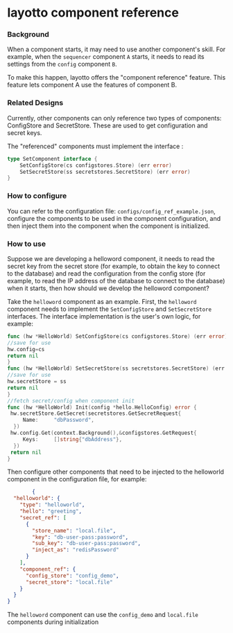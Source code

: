 # layotto component reference

### Background

When a component starts, it may need to use another component's skill. For example, when the `sequencer` component `A` starts, it needs to read its settings from the `config` component `B`.

To make this happen, layotto offers the "component reference" feature. This feature lets component A use the features of component B.
### Related Designs

Currently, other components can only reference two types of components: ConfigStore and SecretStore. These are used to get configuration and secret keys.

The "referenced" components must implement the interface :

```go
type SetComponent interface {
    SetConfigStore(cs configstores.Store) (err error)
    SetSecretStore(ss secretstores.SecretStore) (err error)
}
```

### How to configure

You can refer to the configuration file: `configs/config_ref_example.json`, configure the components to be used in the component configuration, and then inject them into the component when the component is initialized.

### How to use
Suppose we are developing a helloword component, it needs to read the secret key from the secret store (for example, to obtain the key to connect to the database) and read the configuration from the config store (for example, to read the IP address of the database to connect to the database) when it starts, then how should we develop the helloword component?

Take the `helloword` component as an example. First, the `helloword` component needs to implement the `SetConfigStore` and `SetSecretStore` interfaces. The interface implementation is the user's own logic, for example:

```go
func (hw *HelloWorld) SetConfigStore(cs configstores.Store) (err error) {
//save for use
hw.config=cs
return nil
}
func (hw *HelloWorld) SetSecretStore(ss secretstores.SecretStore) (err error) {
//save for use
hw.secretStore = ss
return nil
}
//fetch secret/config when component init
func (hw *HelloWorld) Init(config *hello.HelloConfig) error {
 hw.secretStore.GetSecret(secretstores.GetSecretRequest{
     Name:     "dbPassword",
  })
 hw.config.Get(context.Background(),&configstores.GetRequest{
     Keys:     []string{"dbAddress"},
  })
 return nil
}
```

Then configure other components that need to be injected to the helloworld component in the configuration file, for example:

```json
        {
  "helloworld": {
    "type": "helloworld",
    "hello": "greeting",
    "secret_ref": [
      {
        "store_name": "local.file",
        "key": "db-user-pass:password",
        "sub_key": "db-user-pass:password",
        "inject_as": "redisPassword"
      }
    ],
    "component_ref": {
      "config_store": "config_demo",
      "secret_store": "local.file"
    }
  }
}
```

The `helloword` component can use the `config_demo` and `local.file` components during initialization
